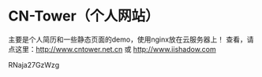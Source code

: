 # CN-Tower（个人网站）

主要是个人简历和一些静态页面的demo，使用nginx放在云服务器上！
查看，请点这里：http://www.cntower.net.cn 或 http://www.iishadow.com


RNaja27GzWzg
